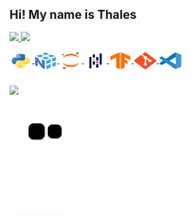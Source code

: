 ## Hi! My name is Thales



<div align="">
  <a href="https://github.com/ThalesVGomes">
  <img height="170em" src="https://github-readme-stats.vercel.app/api?username=ThalesVGomes&show_icons=true&theme=tokyonight&include_all_commits=true&count_private=true"/>
  <img height="170em" src="https://github-readme-stats.vercel.app/api/top-langs/?username=ThalesVGomes&layout=compact&langs_count=7&theme=tokyonight"/>
</div>


  <div style="display: inline_block"><br>
  <img align="center" alt="Thales-Python" height="30" width="40" src="https://github.com/devicons/devicon/blob/master/icons/python/python-original.svg">
  <img align="center" alt="Thales-NumPy" height="30" width="40" src="https://github.com/devicons/devicon/blob/master/icons/numpy/numpy-original.svg">
  <img align="center" alt="Thales-Jupyter" height="30" width="40" src="https://github.com/devicons/devicon/blob/master/icons/jupyter/jupyter-original.svg">
  <img align="center" alt="Thales-Pandas" height="30" width="40" src="https://github.com/devicons/devicon/blob/master/icons/pandas/pandas-original.svg">
  <img align="center" alt="Thales-Tensorflow" height="30" width="40" src="https://github.com/devicons/devicon/blob/master/icons/tensorflow/tensorflow-original.svg">
  <img align="center" alt="Karen-git" height="30" width="40" src="https://github.com/devicons/devicon/blob/master/icons/git/git-original.svg">
  <img align="center" alt="Karen-vscode" height="30" width="40" src="https://github.com/devicons/devicon/blob/master/icons/vscode/vscode-original.svg">
  
    

</div>
  
##
  
<div> 

  <a href="https://www.linkedin.com/in/thales-vinicius-gomes-br/" target="_blank"><img src="https://img.shields.io/badge/-LinkedIn-%230077B5?style=for-the-badge&logo=linkedin&logoColor=white" target="_blank"></a> 
 
  ![Snake animation](https://github.com/ThalesVGomes/ThalesVGomes/blob/output/github-contribution-grid-snake.svg)
 
</div>

